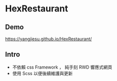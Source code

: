 # HexRestaurant

## Demo
https://yangjiesu.github.io/HexRestaurant/

## Intro
  * 不依賴 css Framework ， 純手刻 RWD 響應式網頁 
  * 使用 Scss 以便後續維護與更新


